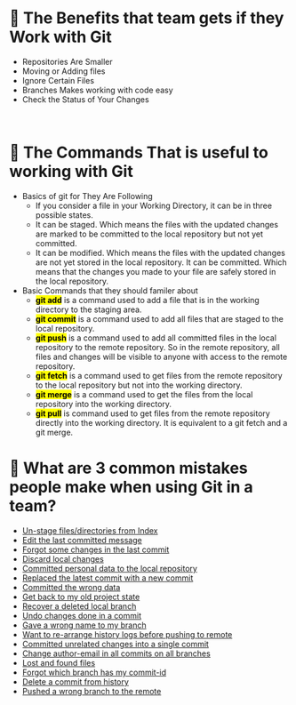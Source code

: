
# 🚩 The Benefits that team gets if they Work with Git

<ul>
  <li>Repositories Are Smaller</li>
  <li>Moving or Adding files</li>
  <li>Ignore Certain Files</li>
  <li>Branches Makes working with code easy</li>
  <li>Check the Status of Your Changes</li>
</ul>
<br/>

# 🚀 The Commands That is useful to working with Git
<ul>
  <li>Basics of git for They Are Following
    <ul>
      <li>If you consider a file in your Working Directory, it can be in three possible states.</li>
      <li>It can be staged. Which means the files with the updated changes are marked to be committed to the local repository but not yet committed.</li>
      <li>It can be modified. Which means the files with the updated changes are not yet stored in the local repository.
    It can be committed. Which means that the changes you made to your file are safely stored in the local repository.</li>
    </ul>
  </li>
  <li> Basic Commands that they should familer about
     <ul>
       <li> <mark><b>git add</b></mark> is a command used to add a file that is in the working directory to the staging area.</li>
      <li><mark><b>git commit</b></mark> is a command used to add all files that are staged to the local repository.</li>
      <li><mark><b>git push</b></mark> is a command used to add all committed files in the local repository to the remote repository. So in the remote repository, all files and changes will be visible to anyone with access to the remote repository.</li>
      <li><mark><b>git fetch</b></mark> is a command used to get files from the remote repository to the local repository but not into the working directory.</li>
      <li><mark><b>git merge</b></mark> is a command used to get the files from the local repository into the working directory.</li>
      <li><mark><b>git pull</b></mark> is command used to get files from the remote repository directly into the working directory. It is equivalent to a git fetch and a git merge.</li>
    </ul>
  </li>
</ul>

# 🔧 What are 3 common mistakes people make when using Git in a team?

<ul ><li><a href="#unstage">Un-stage files/directories from Index</a></li><li><a href="#edit">Edit the last committed message</a></li><li><a href="#forgot">Forgot some changes in the last commit</a></li><li><a href="#discard">Discard local changes</a></li><li><a href="#committedp">Committed personal data to the local repository</a></li><li><a href="#replaced">Replaced the latest commit with a new commit</a></li><li><a href="#committedw">Committed the wrong data</a></li><li><a href="#get">Get back to my old project state</a></li><li><a href="#recoverd">Recover a deleted local branch</a></li><li><a href="#undo">Undo changes done in a commit</a></li><li><a href="#wrongname">Gave a wrong name to my branch</a></li><li><a href="#rearrange">Want to re-arrange history logs before pushing to remote</a></li><li><a href="#committedu">Committed unrelated changes into a single commit</a></li><li><a href="#change">Change author-email in all commits on all branches</a></li><li><a href="#lost">Lost and found files</a></li><li><a href="#forgotw">Forgot which branch has my commit-id</a></li><li><a href="#deleted">Delete a commit from history</a><a name="unstage"></a><a href="#deleted"></a></li><li><a href="#pushed">Pushed a wrong branch to the remote</a></li></ul>





